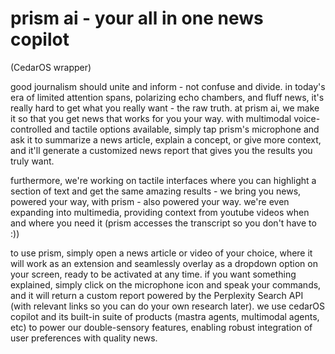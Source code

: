 # prism ai - your all in one news copilot
(CedarOS wrapper)

good journalism should unite and inform - not confuse and divide. in today's era of limited attention spans, polarizing echo chambers, and fluff news, it's really hard to get what you really want - the raw truth. at prism ai, we make it so that you get news that works for you your way. with multimodal voice-controlled and tactile options available, simply tap prism's microphone and ask it to summarize a news article, explain a concept, or give more context, and it'll generate a customized news report that gives you the results you truly want. 

furthermore, we're working on tactile interfaces where you can highlight a section of text and get the same amazing results - we bring you news, powered your way, with prism - also powered your way. we're even expanding into multimedia, providing context from youtube videos when and where you need it (prism accesses the transcript so you don't have to :))

to use prism, simply open a news article or video of your choice, where it will work as an extension and seamlessly overlay as a dropdown option on your screen, ready to be activated at any time. if you want something explained, simply click on the microphone icon and speak your commands, and it will return a custom report powered by the Perplexity Search API (with relevant links so you can do your own research later). we use cedarOS copilot and its built-in suite of products (mastra agents, multimodal agents, etc) to power our double-sensory features, enabling robust integration of user preferences with quality news.




